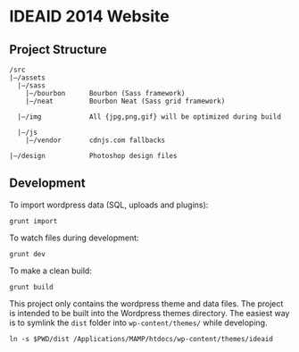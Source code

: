 IDEAID 2014 Website
===================

Project Structure
-----------------

	/src
	|—/assets
	  |—/sass
	    |—/bourbon		Bourbon (Sass framework)
	    |—/neat			Bourbon Neat (Sass grid framework)

	  |—/img 			All {jpg,png,gif} will be optimized during build

	  |—/js
	    |—/vendor		cdnjs.com fallbacks

	|—/design			Photoshop design files


Development
-----------

To import wordpress data (SQL, uploads and plugins):
	
	grunt import


To watch files during development:

	grunt dev

To make a clean build:

	grunt build


This project only contains the wordpress theme and data files. The project is intended to be built into the Wordpress themes directory. The easiest way is to symlink the `dist` folder into `wp-content/themes/` while developing.
	
	ln -s $PWD/dist /Applications/MAMP/htdocs/wp-content/themes/ideaid